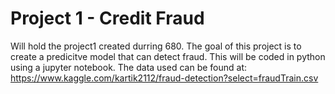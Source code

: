 # Project 1 - Credit Fraud
Will hold the project1 created durring 680.
The goal of this project is to create a predicitve model that can detect fraud.
This will be coded in python using a jupyter notebook.
The data used can be found at: https://www.kaggle.com/kartik2112/fraud-detection?select=fraudTrain.csv
